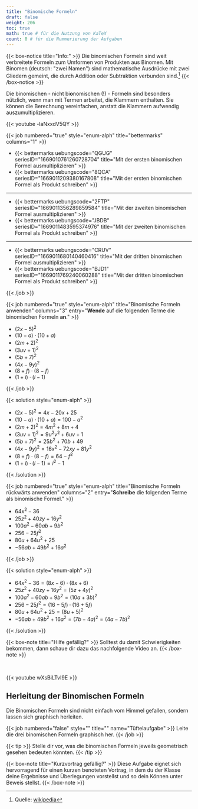 ```yaml
---
title: "Binomische Formeln"
draft: false
weight: 206
toc: true
math: true # für die Nutzung von KaTeX
count: 0 # für die Nummerierung der Aufgaben
---
```


{{< box-notice title="Info:" >}}
    Die binomischen Formeln sind weit verbreitete Formeln zum Umformen von Produkten aus Binomen. Mit Binomen (deutsch: "zwei Namen") sind mathematische Ausdrücke mit zwei Gliedern gemeint, die durch Addition oder Subtraktion verbunden sind.[^1]
{{< /box-notice >}}

[^1]: Quelle: [wikipedia](https://de.wikipedia.org/wiki/Binomische_Formeln)

Die binomischen - nicht bi**o**nomischen (!) - Formeln sind besonders nützlich, wenn man mit Termen arbeitet, die Klammern enthalten. Sie können die Berechnung vereinfachen, anstatt die Klammern aufwendig auszumultiplizieren.

{{< youtube -laNxxdV5QY >}}

{{< job numbered="true" style="enum-alph" title="bettermarks" columns="1" >}}

- {{< bettermarks uebungscode="QGUG" seriesID="1669010761260728704" title="Mit der ersten binomischen Formel ausmultiplizieren" >}}
- {{< bettermarks uebungscode="8QCA" seriesID="1669011209380167808" title="Mit der ersten binomischen Formel als Produkt schreiben" >}}

<hr>

- {{< bettermarks uebungscode="2FTP" seriesID="1669011356289859584" title="Mit der zweiten binomischen Formel ausmultiplizieren" >}}
- {{< bettermarks uebungscode="JBDB" seriesID="1669011483595374976" title="Mit der zweiten binomischen Formel als Produkt schreiben" >}}

<hr>

- {{< bettermarks uebungscode="CRUV" seriesID="1669011680140460416" title="Mit der dritten binomischen Formel ausmultiplizieren" >}}
- {{< bettermarks uebungscode="BJD1" seriesID="1669011769240060288" title="Mit der dritten binomischen Formel als Produkt schreiben" >}}

{{< /job >}}

{{< job numbered="true" style="enum-alph" title="Binomische Formeln anwenden" columns="3" entry="**Wende** auf die folgenden Terme die binomischen Formeln **an**." >}}

- $(2x-5)^2$
- $(10 - a)\cdot(10 + a)$
- $(2m + 2)^2$
- $(3uv+1)^2$
- $(5b+7)^2$
- $(4x-9y)^2$
- $(8 + f)\cdot(8 - f)$
- $(1 + i)\cdot(i - 1)$

{{< /job >}}

{{< solution style="enum-alph" >}}

- $(2x-5)^2 = 4x - 20x + 25$
- $(10 - a)\cdot(10 + a) = 100 - a^2$
- $(2m + 2)^2 = 4m^2 + 8m + 4$
- $(3uv+1)^2 = 9u^2v^2 + 6uv + 1$
- $(5b+7)^2 = 25b^2 + 70b + 49$
- $(4x-9y)^2 = 16x^2 - 72xy + 81y^2$
- $(8 + f)\cdot(8 - f) = 64 - f^2$
- $(1 + i)\cdot(i - 1) = i^2 - 1$

{{< /solution >}}

{{< job numbered="true" style="enum-alph" title="Binomische Formeln rückwärts anwenden" columns="2" entry="**Schreibe** die folgenden Terme als binomische Formel." >}}

- $64x^2 - 36$
- $25z^2 + 40zy + 16y^2$
- $100a^2 - 60ab + 9b^2$
- $256 - 25f^2$
- $80u + 64u^2 + 25$
- $-56ab + 49b^2 + 16a^2$

{{< /job >}}

{{< solution style="enum-alph" >}}

- $64x^2 - 36 = (8x-6) \cdot (8x + 6)$
- $25z^2 + 40zy + 16y^2 = (5z + 4y)^2$
- $100a^2 - 60ab + 9b^2 = (10a + 3b)^2$
- $256 - 25f^2 = (16 - 5f) \cdot (16+5f)$
- $80u + 64u^2 + 25 = (8u + 5)^2$
- $-56ab + 49b^2 + 16a^2 = (7b - 4a)^2 = (4a - 7b)^2$

{{< /solution >}}

{{< box-note title="Hilfe gefällig?" >}}
    Solltest du damit Schwierigkeiten bekommen, dann schaue dir dazu das nachfolgende Video an.
{{< /box-note >}}

<br />

{{< youtube wXsBiLTvI9E >}}

## Herleitung der Binomischen Formeln

Die Binomischen Formeln sind nicht einfach vom Himmel gefallen, sondern lassen sich graphisch herleiten.

{{< job numbered="false" style="" title="" name="Tüftelaufgabe" >}}
    Leite die drei binomischen Formeln graphisch her.
{{< /job >}}

{{< tip >}}
    Stelle dir vor, was die binomischen Formeln jeweils geometrisch gesehen bedeuten könnten.
{{< /tip >}}

{{< box-note title="Kurzvortrag gefällig?" >}}
    Diese Aufgabe eignet sich hervorragend für einen kurzen benoteten Vortrag, in dem du der Klasse deine Ergebnisse und Überlegungen vorstellst und so dein Können unter Beweis stellst.
{{< /box-note >}}
